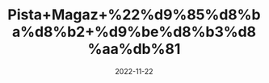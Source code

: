 ---
title: 'Pista+Magaz+%22%d9%85%d8%ba%d8%b2+%d9%be%d8%b3%d8%aa%db%81'
date: '2022-11-22' 
metatag: '' 
inventory: '0' 
draft: false 
# meta description 
shortDescripton: 'Unshelled+Pistachio%22++Pistachios+are+bursting+with+the+fiber%2c+minerals%2c+and+unsaturated+fat+that+can+help+keep+your+blood+sugar%2c+blood+pressure%2c+and+cholesterol+in+check.+Their+fiber+and+protein+can+make+you+feel+fuller+for+longer.+This+fiber+can+also+have+a+positive+effect+on+your+gut+by+aiding+%22good%22+bacteria.'
description: 'Dry+Fruit+%da%88%d8%b1%d8%a7%d8%a6%db%8c+%d9%81%d8%b1%d9%88%d8%aa'
longdescription: ''
tags: ''
brand: ''
subCategory: ''
unit: '250 gm-Pk'
sellCount: '0'
featured: True
# product Price
price: '1500.0'
# Product Short Description
shortDescription: 'Unshelled+Pistachio%22++Pistachios+are+bursting+with+the+fiber%2c+minerals%2c+and+unsaturated+fat+that+can+help+keep+your+blood+sugar%2c+blood+pressure%2c+and+cholesterol+in+check.+Their+fiber+and+protein+can+make+you+feel+fuller+for+longer.+This+fiber+can+also+have+a+positive+effect+on+your+gut+by+aiding+%22good%22+bacteria.'
productID: '73B6DA7E-082D-ED11-9968-005056B3A416'
type: 'products'
category: 'Dry+Fruit+%da%88%d8%b1%d8%a7%d8%a6%db%8c+%d9%81%d8%b1%d9%88%d8%aa' 
thumnailproduct: 'https://eraconnect.blob.core.windows.net/product-images/aminsaddiquidawakhana/73B6DA7E-082D-ED11-9968-005056B3A416.webp' 
images:
  - image: 'https://eraconnect.blob.core.windows.net/product-images/aminsaddiquidawakhana/73B6DA7E-082D-ED11-9968-005056B3A416.webp'  
Variants:
---
